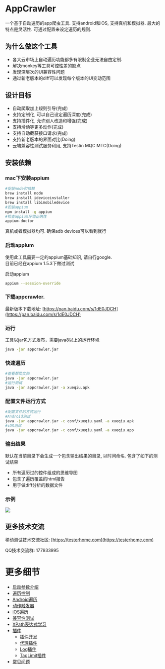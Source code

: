 # AppCrawler

一个基于自动遍历的app爬虫工具. 支持android和iOS, 支持真机和模拟器. 最大的特点是灵活性. 可通过配置来设定遍历的规则.

## 为什么做这个工具

* 各大云市场上自动遍历功能都多有限制企业无法自由定制.
* 解决monkey等工具可控性差的缺点
* 发现深层次的UI兼容性问题
* 通过新老版本的diff可以发现每个版本的UI变动范围

## 设计目标

* 自动爬取加上规则引导(完成)
* 支持定制化, 可以自己设定遍历深度(完成)
* 支持插件化, 允许别人改造和增强(完成)
* 支持滑动等更多动作(完成)
* 支持自动截获接口请求(完成)
* 支持新老版本的界面对比(Doing)
* 云端兼容性测试服务利用, 支持Testin MQC MTC(Doing)

## 安装依赖

### mac下安装appium

```bash
#安装node和依赖
brew install node
brew install ideviceinstaller
brew install libimobiledevice
#安装appium
npm install -g appium
#检查appium环境正确性
appium-doctor
```

真机或者模拟器均可. 确保adb devices可以看到就行

### 启动appium

使用此工具需要一定的appium基础知识, 请自行google.  
目前已经在appium 1.5.3下做过测试  

启动appium

```bash
appium --session-override
```

### 下载appcrawler.

最新版本下载地址: [https://pan.baidu.com/s/1dE0JDCH](https://pan.baidu.com/s/1dE0JDCH)

### 运行
工具以jar包方式发布，需要java8以上的运行环境
```bash
java -jar appcrawler.jar  
```

### 快速遍历

```bash
#查看帮助文档
java -jar appcrawler.jar
#运行测试
java -jar appcrawler.jar -a xueqiu.apk
```

### 配置文件运行方式

```bash
#配置文件的方式运行
#Android测试
java -jar appcrawler.jar -c conf/xueqiu.yaml -a xueqiu.apk
#iOS测试
java -jar appcrawler.jar -c conf/xueqiu.yaml -a xueqiu.app
```

### 输出结果

默认在当前目录下会生成一个包含输出结果的目录, 以时间命名. 包含了如下的测试结果

* 所有遍历过的控件组成的思维导图
* 包含了遍历覆盖的html报告
* 用于做diff分析的数据文件

### 示例
![](https://testerhome.com/photo/2016/fa0f926206242ee24eab0c47d2030759.png)

## 更多技术交流

移动测试技术交流社区: [https://testerhome.com](https://testerhome.com)

QQ技术交流群: 177933995

# 更多细节
* [启动参数介绍](启动参数介绍.md)
* [遍历控制](遍历控制.md)
* [Android遍历](Android遍历.md)
* [动作触发器](动作触发器.md)
* [iOS遍历](iOS遍历.md)
* [兼容性测试](兼容性测试.md)
* [XPath表达式学习](XPath表达式学习.md)
* [插件](插件.md)
    * [插件开发](插件开发.md)
    * [代理插件](代理插件.md)
    * [Log插件](Log插件.md)
    * [TagLimit插件](TagLimit插件.md)
* [常见问题](常见问题.md)

